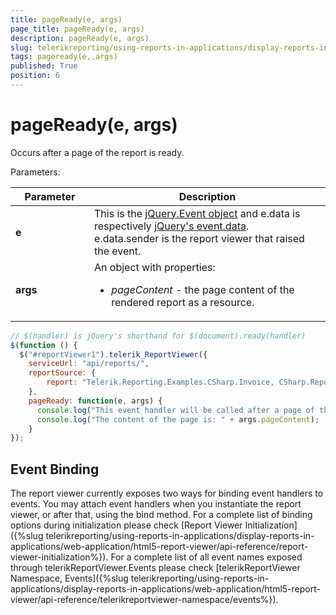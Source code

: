 ```yaml
---
title: pageReady(e, args)
page_title: pageReady(e, args) 
description: pageReady(e, args)
slug: telerikreporting/using-reports-in-applications/display-reports-in-applications/web-application/html5-report-viewer/api-reference/reportviewer/events/pageready(e,-args)
tags: pageready(e,,args)
published: True
position: 6
---
```

<style>
table th:first-of-type {
    width: 25%;
}
table th:nth-of-type(2) {
    width: 75%;
}
</style>

# pageReady(e, args)

Occurs after a page of the report is ready.

Parameters:


| Parameter | Description |
| ------ | ------ |
| __e__ |This is the  [jQuery.Event object](https://api.jquery.com/category/events/event-object/) and e.data is respectively  [jQuery's event.data](https://api.jquery.com/event.data/).<br/>e.data.sender is the report viewer that raised the event.|
| __args__ |An object with properties:<ul><li>*pageContent* - the page content of the rendered report as a resource.</li></ul>|


    
````js
// $(handler) is jQuery's shorthand for $(document).ready(handler)
$(function () {
  $("#reportViewer1").telerik_ReportViewer({
    serviceUrl: "api/reports/",
    reportSource: {
        report: "Telerik.Reporting.Examples.CSharp.Invoice, CSharp.ReportLibrary"
    },
    pageReady: function(e, args) {
      console.log("This event handler will be called after a page of the report is ready.");
      console.log("The content of the page is: " + args.pageContent);
    }
});
````

## Event Binding

The report viewer currently exposes two ways for binding event handlers to events. You may attach event handlers when you instantiate the report viewer, or after that, using the bind method. For a complete list of binding options during initialization please check [Report Viewer Initialization]({%slug telerikreporting/using-reports-in-applications/display-reports-in-applications/web-application/html5-report-viewer/api-reference/report-viewer-initialization%}). For a complete list of all event names exposed through telerikReportViewer.Events please check [telerikReportViewer Namespace, Events]({%slug telerikreporting/using-reports-in-applications/display-reports-in-applications/web-application/html5-report-viewer/api-reference/telerikreportviewer-namespace/events%}).
